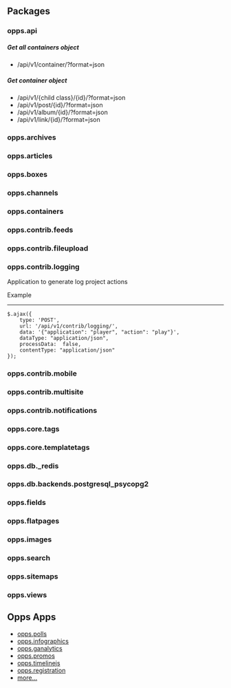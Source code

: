 ## Packages

### opps.api

##### Get all containers object

* /api/v1/container/?format=json


##### Get container object

* /api/v1/{child class}/{id}/?format=json
* /api/v1/post/{id}/?format=json
* /api/v1/album/{id}/?format=json
* /api/v1/link/{id}/?format=json

### opps.archives

### opps.articles

### opps.boxes

### opps.channels

### opps.containers

### opps.contrib.feeds

### opps.contrib.fileupload

### opps.contrib.logging

Application to generate log project actions

Example
*******


    $.ajax({
        type: 'POST',
        url: '/api/v1/contrib/logging/',
        data: '{"application": "player", "action": "play"}',
        dataType: "application/json",
        processData:  false,
        contentType: "application/json"
    });



### opps.contrib.mobile

### opps.contrib.multisite

### opps.contrib.notifications

### opps.core.tags

### opps.core.templatetags

### opps.db._redis

### opps.db.backends.postgresql_psycopg2

### opps.fields

### opps.flatpages

### opps.images

### opps.search

### opps.sitemaps

### opps.views

## Opps Apps

* [opps.polls](https://github.com/opps/opps-polls)
* [opps.infographics](https://github.com/opps/opps-infographics)
* [opps.ganalytics](https://github.com/opps/opps-ganalytics)
* [opps.promos](https://github.com/opps/opps-promos)
* [opps.timelinejs](https://github.com/opps/opps-timelinejs)
* [opps.registration](https://github.com/opps/opps-registration)
* [more...](https://github.com/opps)
